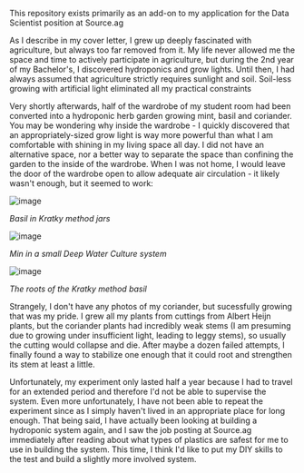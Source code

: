 This repository exists primarily as an add-on to my application for the Data Scientist position at Source.ag

As I describe in my cover letter, I grew up deeply fascinated with agriculture, but always too far removed from it. My life never allowed me the space and time to actively participate in agriculture, but during the 2nd year of my Bachelor's, I discovered hydroponics and grow lights. Until then, I had always assumed that agriculture strictly requires sunlight and soil. Soil-less growing with artificial light eliminated all my practical constraints

Very shortly afterwards, half of the wardrobe of my student room had been converted into a hydroponic herb garden growing mint, basil and coriander. You may be wondering why inside the wardrobe - I quickly discovered that an appropriately-sized grow light is way more powerful than what I am comfortable with shining in my living space all day. I did not have an alternative space, nor a better way to separate the space than confining the garden to the inside of the wardrobe. When I was not home, I would leave the door of the wardrobe open to allow adequate air circulation - it likely wasn't enough, but it seemed to work:

![image](https://user-images.githubusercontent.com/962953/219065489-eb2e4ab3-6d5c-4d32-8473-68b270bb99f6.png)

*Basil in Kratky method jars*

![image](https://user-images.githubusercontent.com/962953/219065539-384e4eca-b6f9-4d10-82c9-e35dfde41d8f.png)

*Min in a small Deep Water Culture system*

![image](https://user-images.githubusercontent.com/962953/219065652-8c16c9c9-1970-43b4-8349-e96335de945f.png)

*The roots of the Kratky method basil*

Strangely, I don't have any photos of my coriander, but sucessfully growing that was my pride. I grew all my plants from cuttings from Albert Heijn plants, but the coriander plants had incredibly weak stems (I am presuming due to growing under insufficient light, leading to leggy stems), so usually the cutting would collapse and die. After maybe a dozen failed attempts, I finally found a way to stabilize one enough that it could root and strengthen its stem at least a little.

Unfortunately, my experiment only lasted half a year because I had to travel for an extended period and therefore I'd not be able to supervise the system. Even more unfortunately, I have not been able to repeat the experiment since as I simply haven't lived in an appropriate place for long enough. That being said, I have actually been looking at building a hydroponic system again, and I saw the job posting at Source.ag immediately after reading about what types of plastics are safest for me to use in building the system. This time, I think I'd like to put my DIY skills to the test and build a slightly more involved system.
